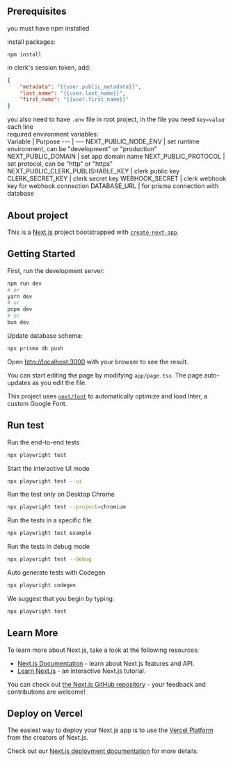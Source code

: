 ## Prerequisites

you must have npm installed

install packages:

```shell
npm install
```

in clerk's session token, add:

```json
{
	"metadata": "{{user.public_metadata}}",
	"last_name": "{{user.last_name}}",
	"first_name": "{{user.first_name}}"
}
```

you also need to have `.env` file in root project, in the file you need `key=value` each line<br>
required environment variables:<br>
Variable | Purpose
--- | ---
NEXT_PUBLIC_NODE_ENV | set runtime environment, can be "development" or "production"
NEXT_PUBLIC_DOMAIN | set app domain name
NEXT_PUBLIC_PROTOCOL | set protocol, can be "http" or "https"
NEXT_PUBLIC_CLERK_PUBLISHABLE_KEY | clerk public key
CLERK_SECRET_KEY | clerk secret key
WEBHOOK_SECRET | clerk webhook key for webhook connection
DATABASE_URL | for prisma connection with database

## About project

This is a [Next.js](https://nextjs.org/) project bootstrapped with [`create-next-app`](https://github.com/vercel/next.js/tree/canary/packages/create-next-app).

## Getting Started

First, run the development server:

```bash
npm run dev
# or
yarn dev
# or
pnpm dev
# or
bun dev
```

Update database schema:

```bash
npx prisma db push
```

Open [http://localhost:3000](http://localhost:3000) with your browser to see the result.

You can start editing the page by modifying `app/page.tsx`. The page auto-updates as you edit the file.

This project uses [`next/font`](https://nextjs.org/docs/basic-features/font-optimization) to automatically optimize and load Inter, a custom Google Font.

## Run test

Run the end-to-end tests

```bash
npx playwright test
```

Start the interactive UI mode

```bash
npx playwright test --ui
```

Run the test only on Desktop Chrome

```bash
npx playwright test --project=chromium
```

Run the tests in a specific file

```bash
npx playwright test example
```

Run the tests in debug mode

```bash
npx playwright test --debug
```

Auto generate tests with Codegen

```bash
npx playwright codegen
```

We suggest that you begin by typing:

```bash
npx playwright test
```

## Learn More

To learn more about Next.js, take a look at the following resources:

-   [Next.js Documentation](https://nextjs.org/docs) - learn about Next.js features and API.
-   [Learn Next.js](https://nextjs.org/learn) - an interactive Next.js tutorial.

You can check out [the Next.js GitHub repository](https://github.com/vercel/next.js/) - your feedback and contributions are welcome!

## Deploy on Vercel

The easiest way to deploy your Next.js app is to use the [Vercel Platform](https://vercel.com/new?utm_medium=default-template&filter=next.js&utm_source=create-next-app&utm_campaign=create-next-app-readme) from the creators of Next.js.

Check out our [Next.js deployment documentation](https://nextjs.org/docs/deployment) for more details.

